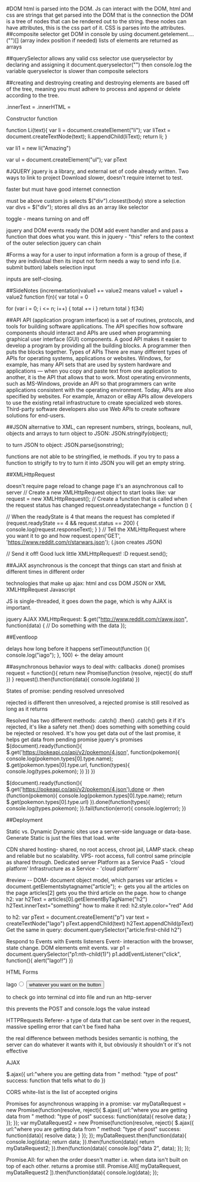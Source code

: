 #DOM
html is parsed into the DOM.
Js can interact with the DOM, html and css are strings that get parsed into the DOM
that is the connection
the DOM is a tree of nodes that can be rendered out to the string. these nodes can have
attributes, this is the css part of it. CSS is parses into the attributes.
##composite selector
get DOM in console by using document.getelement....("")[]  (array index position if needed)
lists of elements are returned as arrays

##querySelector
allows any valid css selector
use queryselector by declaring and assigning it document.queryselector("") then console.log the variable
queryselector is slower than composite selectors  

##creating and destroying
creating and destroying elements are based off of the tree, meaning you must adhere to
process and append or delete according to the tree.

.innerText =
.innerHTML =

Constructor function

function Li(text){
  var li = document.createElement("li");
  var liText = document.createTextNode(text);
  li.appendChild(liText);
  return li;
}

var li1 = new li("Amazing")

var ul = document.createElement("ul");
var pText

#JQUERY
jquery is a library, and external set of code already written.
Two ways to link to project
Download
slower, doesn't require internet to test.
<script src="libs/jquery-2.2.3.min.js></script>"
Link to a CDN
<script src="https://code.jquery.com/jquery-2.2.3.min.js"></script>
faster but must have good internet connection

must be above custom js
 selects $("div").closest(body)
 store a selection var divs = $("div"); stores all divs as an array like selector

toggle - means turning on and off

jquery and DOM events
ready the DOM
add event handler and and pass a function that does what you want.
this in jquery - "this" refers to the context of the outer selection
jquery can chain

#Forms
a way for a user to input information
a form is a group of these, if they are individual then its input not form
 needs a way to send info (i.e. submit button)
 labels
 selection
 input


inputs are self-closing.

##SideNotes
(incrementation)value1 += value2 means value1 = value1 + value2
function f(n){
	var total = 0

for (var i = 0; i <= n; i++) {
	 	total += i
}
	return total
}
f(34)

##API
API (application program interface) is a set of routines, protocols, and tools for building software applications. The API specifies how software components should interact and APIs are used when programming graphical user interface (GUI) components. A good API makes it easier to develop a program by providing all the building blocks. A programmer then puts the blocks together.
Types of APIs
There are many different types of APIs for operating systems, applications or websites. Windows, for example, has many API sets that are used by system hardware and applications — when you copy and paste text from one application to another, it is the API that allows that to work.
Most operating environments, such as MS-Windows, provide an API so that programmers can write applications consistent with the operating environment. Today, APIs are also specified by websites. For example, Amazon or eBay APIs allow developers to use the existing retail infrastructure to create specialized web stores. Third-party software developers also use Web APIs to create software solutions for end-users.

##JSON
alternative to XML, can represent numbers, strings, booleans, null, objects and arrays
to turn object to JSON:
JSON.stringify(object);

to turn JSON to object:
JSON.parse(jsonstring);

functions are not able to be stringified, ie methods. if you try to pass a function to strigify to try to turn it into JSON you will get an empty string.

##XMLHttpRequest

doesn't require page reload to change page
it's an asynchronous call to server
// Create a new XMLHttpRequest object to start
looks like:
var request = new XMLHttpRequest();
// Create a function that is called when the request status has changed
request.onreadystatechange = function () {

  // When the readyState is 4 that means the request has completed
  if (request.readyState == 4 && request.status == 200) {
    console.log(request.responseText);
  }
}
// Tell the XMLHttpRequest where you want it to go and how
request.open('GET', 'https://www.reddit.com/r/starwars.json');    (.json creates JSON)

// Send it off! Good luck little XMLHttpRequest! :D
request.send();

##AJAX
asynchronous is the concept that things can start and finish at different times in
different order

technologies that make up ajax:
html and css
DOM
JSON or XML
XMLHttpRequest
Javascript

JS is single-threaded, it goes down the page, which is why AJAX is important.

jquery AJAX XMLHttpRequest:
$.get("http://www.reddit.com/r/aww.json", function(data) {
// Do something with the data
});

##Eventloop

delays how long before it happens
setTimeout(function (){
  console.log("iago");
}, 100) <- the delay amount


##asynchronous behavior
ways to deal with:
callbacks
.done()
promises
request = function(){
return new Promise(function (resolve, reject){
  do stuff
  })
}
request().then(function(data){
  console.log(data)
  })

States of promise:
pending
resolved
unresolved

rejected is different then unresolved, a rejected promise is still resolved as long as it
returns

Resolved has two different methods: .catch() .then()
.catch() gets it if it's rejected, it's like a safety net
.then() does something with something could be rejected or resolved. It's how you get
data out of the last promise, it helps get data from pending promise jquery's promises
$(document).ready(function(){
  $.get('https://pokeapi.co/api/v2/pokemon/4.json', function(pokemon){
    console.log(pokemon.types[0].type.name);
   $.get(pokemon.types[0].type.url, function(types){
     console.log(types.pokemon);
   })
  })
})


$(document).ready(function(){
  $.get('https://pokeapi.co/api/v2/pokemon/4.json').done or .then (function(pokemon){
    console.log(pokemon.types[0].type.name);
   return $.get(pokemon.types[0].type.url)
  }).done(function(types){
     console.log(types.pokemon);
   }).fail(function(error){
    console.log(error);
  })

##Deployment

Static vs. Dynamic
Dynamic sites use a server-side language or data-base. Generate
Static is just the files that load. write

CDN
shared hosting- shared, no root access, chroot jail, LAMP stack. cheap and reliable but no scalability.
VPS- root access, full control same principle as shared through.
Dedicated server
Platform as a Service PaaS - 'cloud platform'
Infrastructure as a Service - 'cloud platform'


#review --
DOM- document object model, which parses
var articles = document.getElementsbytagname("article"); <- gets you all the articles on the page
articles[2] gets you the third article on the page.
how to change h2:
var h2Text = articles[0].getElementByTagName("h2")
h2Text.innerText="something"
how to make it red:
h2.style.color="red"
Add <p> to h2:
var pText = document.createElement("p")
var text = createTextNode("Iago")
pText.appendChild(text)
h2Text.appendChild(pText)
Get the same in query:
document.querySelector("article:first-child h2")

Respond to Events with Events listeners
Event- interaction with the browser, state change. DOM elements emit events.
var p1 = document.querySelector("p1:nth-child(1)")
p1.addEventListener("click", function(){
  alert("Iago!!")
  })

HTML Forms
<form action="the place you are sending the info to" method="POST">
<label for="looks for id to match with">Iago<input id="what matches with the for label"
type="radio" name="what you group radios with, in general it is what the value is paired with when it is sent(via the post body)" value="what data is sent"></label>
<input type="submit" value="whatever you want on the button">
</form>
to check go into terminal cd into file and run an http-server

this prevents the POST and console.logs the value instead
<script> var form = document.getElementById("form ID");
form.addEventListener("submit", function(event){
  event.preventDefault();
  var dog = $("form ID input[type=radio]:checked").val();
  console.log(dog);

  to send this data:
  $.post("where to send data", function(data){
    do stuff
    })
  });
  </script>

HTTPRequests
Referer- a type of data that can be sent over in the request, massive spelling error that
can't be fixed haha

the real difference between methods besides semantic is nothing, the server can do
whatever it wants with it, but obviously it shouldn't or it's not effective

AJAX

$.ajax({
  url:"where you are getting data from "
  method: "type of post"
  success: function that tells what to do
  })

CORS
white-list is the list of accepted origins

Promises
for asynchronous
wrapping in a promise:
var myDataRequest = new Promise(function(resolve, reject){
$.ajax({
  url:"where you are getting data from "
  method: "type of post"
  success: function(data){
    resolve data;
      }
    });
  });
  var myDataRequest2 = new Promise(function(resolve, reject){
  $.ajax({
    url:"where you are getting data from "
    method: "type of post"
    success: function(data){
      resolve data;
        }
      });
    });
  myDataRequest.then(function(data){
    console.log(data);
    return data;
    }).then(function(data){
      return myDataRequest2;
    }).then(function(data){
      console.log("data 2", data);
      });
    });

Promise.All:
for when the order doesn't matter i.e. when data isn't built on top of each other.
returns a promise still.
Promise.All([
  myDataRequest,
  myDataRequest2
]).then(function(data){
  console.log(data);
});

